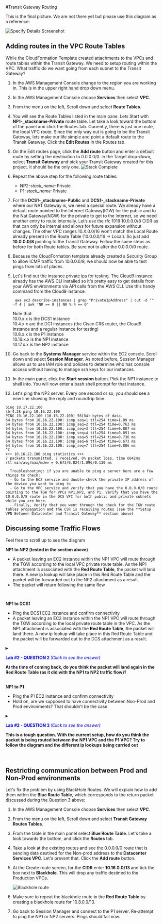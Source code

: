 #Transit Gateway Routing

This is the final picture. We are not there yet but please use this diagram as a reference:

![Specify Details Screenshot](../images/hybrid-routes-diagram.png)


## Adding routes in the VPC Route Tables

While the CloudFormation Template created attachments to the VPCs and route tables within the Transit Gateway. We need to setup routing within the VPC. What traffic do we want going from each subnet to the Transit Gateway?	

1. In the AWS Management Console change to the region you are working in. This is in the upper right hand drop down menu.

1. In the AWS Management Console choose **Services** then select **VPC**.

1. From the menu on the left, Scroll down and select **Route Tables**.

1. You will see the Route Tables listed in the main pane. Lets Start with **NP1-_stackname-Private** route table. Let take a look toward the bottom of the panel and click the Routes tab. Currently, there is just one route, the local VPC route. Since the only way out is going to be the Transit Gateway, lets make our life simple and point a default route to the Transit Gateway. Click the **Edit Routes** in the Routes tab.

1. On the Edit routes page, click the **Add route** button and enter a default route by setting the destination to 0.0.0.0/0. In the Target drop-down, select **Transit Gateway** and pick your Transit Gateway created for this project. It should be the only one. 
   ![Stack Complete](../images/vpc-defaultroute.png)

1. Repeat the above step for the following route tables:
   - NP2-_stack_name_-Private
   - P1-_stack_name_-Private

1. For the **DCS1-_stackname-Public** and **DCS1-_stackname-Private** where our NAT Gateway is, we need a special route. We already have a default route pointed to the Internet Gateway(IGW) for the public and to the Nat Gateway(NGW) for the private to get to the Internet, so we need another entry to route internally. Let’s use the rfc 1918 10.0.0.0/8 CIDR as that can only be internal and allows for future expansion without changes. The other VPC ranges 10.X.0.0/16 won’t match the Local Route already present in the Route Table (10.0.0.0/16 -> Local). So just add **10.0.0.0/8** pointing to the Transit Gateway. Follow the same steps as before for both Route tables. Be sure not to alter the 0.0.0.0/0 route.

1. Because the CloudFormation template already created a Security Group to allow ICMP traffic from 10.0.0.0/8, we should now be able to test pings from lots of places.

1. Let's find out the instance private ips for testing. The Cloud9 instance already has the AWS CLI installed so it's pretty easy to get details from your AWS environments via API calls from the AWS CLI. Use this handy command from the Cloud9 instance:

	```
	 aws ec2 describe-instances | grep "PrivateIpAddress" | cut -d '"' -f 4 | awk 'NR == 0 || NR % 4 == 0'
	```

	Note that: </br>
	10.0.x.x is the DCS1 instance </br>
	10.4.x.x are the DC1 instances (the Cisco CRS router, the Cloud9 instance and a regular instance for testing) </br>
	10.8.x.x is the P1 instance </br>
	10.16.x.x is the NP1 instance </br>
	10.17.x.x is the NP2 instance </br>

1. Go back to the **Systems Manager** service within the EC2 console. Scroll down and select **Session Manager**. As noted before, Session Manager allows us to use IAM role and policies to determine who has console access without having to manage ssh keys for our instances.

1. In the main pane, click the **Start session** button. Pick the NP1 instance to shell into. You will now enter a bash shell prompt for that instance.

1. Let's ping the NP2 server. Every one second or so, you should see a new line showing the reply and roundtrip time.

```
ping 10.17.22.100
sh-4.2$ ping 10.16.22.100
PING 10.16.22.100 (10.16.22.100) 56(84) bytes of data.
64 bytes from 10.16.22.100: icmp_seq=1 ttl=254 time=1.09 ms
64 bytes from 10.16.22.100: icmp_seq=2 ttl=254 time=0.763 ms
64 bytes from 10.16.22.100: icmp_seq=3 ttl=254 time=0.807 ms
64 bytes from 10.16.22.100: icmp_seq=4 ttl=254 time=0.891 ms
64 bytes from 10.16.22.100: icmp_seq=5 ttl=254 time=0.736 ms
64 bytes from 10.16.22.100: icmp_seq=6 ttl=254 time=0.673 ms
64 bytes from 10.16.22.100: icmp_seq=7 ttl=254 time=0.806 ms
^C
+++ 10.16.22.100 ping statistics +++
7 packets transmitted, 7 received, 0% packet loss, time 6042ms
rtt min/avg/max/mdev = 0.673/0.824/1.096/0.130 ms
```

      Troubleshooting: if you are unable to ping a server here are a few things to check:
      - Go to the EC2 service and double-check the private IP address of the device you want to ping to
      - Go to the VPC service and verify that you have the 0.0.0.0/0 route pointing to the TGW for VPCs NP1,NP2, and P1. Verify that you have the 10.0.0.0/8 route in the DCS VPC for both public and private subnets while you are here.
      - Finally, Verify that you went through the check for the TGW route tables propagation and the CSR is receiving routes (see the **Setup VPN Between Datacenter and Transit Gateway** section above)



## Discussing some Traffic Flows

Feel free to scroll up to see the diagram

**NP1 to NP2 (tested in the section above)**
- A packet leaving an EC2 instance within the NP1 VPC will route through the TGW according to the local VPC private route table. As the NP1 attachment is associated with the **Red Route Table**, the packet will land there. A new ip lookup will take place in this Red Route Table and the packet will be forwarded out to the NP2 attachment as a result.
- The packet will return following the same flow

</br>

**NP1 to DCS1**
- Ping the DCS1 EC2 instance and confirm connectivity
- A packet leaving an EC2 instance within the NP1 VPC will route through the TGW according to the local private route table in the VPC. As the NP1 attachment is associated with the **Red Route Table**, the packet will land there. A new ip lookup will take place in this Red Route Table and the packet will be forwarded out to the DCS attachment as a result.
<details>
 <summary><p style="color:blue"><b>Lab #2 - QUESTION 2 </b><i>(Click to see the answer)</i></p>
  <b>At the time of coming back, do you think the packet will land again in the Red Route Table (as it did with the NP1 to NP2 traffic flow)?</b></br>
  </summary><p>
  The answer is no.
  The return packet will leave the DCS instance and route through the TGW landing in the **Green Route Table**. A new ip lookup will take place and the packet will be forward to the NP1 VPC via the attachment. 
 </br>   
 </details>

</br>

**NP1 to P1**
- Ping the P1 EC2 instance and confirm connectivity
- Hold on, are we supposed to have connectivity between Non-Prod and Prod environments? That shouldn't be the case. 
<details>
 <summary><p style="color:blue"><b>Lab #2 - QUESTION 3 </b><i>(Click to see the answer)</i></p>
  <b>This is a tough question. With the current setup, how do you think the packet is being routed between the NP1 VPC and the P1 VPC? Try to follow the diagram and the different ip lookups being carried out</b></br>
  </summary><p>
	- A packet leaving an EC2 instance within the NP1 VPC will route through the TGW according to the local VPC private route table. As the NP1 attachment is associated with the <b>Red Route Table</b>, the packet will land there. A new ip lookup will take place in this Red Route Table and the packet will be forwarded following the default route to the DCS1 attachment as a result. </br> 
	- The packet lands in the DCS1 Attachment subnet, a new ip lookup takes place and the packet gets forwarded towards the NAT Gateway following the default route 0.0.0.0/0:

	![Lab2 - question 3](../images/lab2_question3a.png)

	- The NAT Gateway lives in the Public Subnet within the VPC so the packet lands there. A new ip lookup happens as this subnet is attached to a different route table. The routing entry pointing to 10.0.0.0/8 matches so the packet is routed back to the Transit Gateway:

	![Lab2 - question 3](../images/lab2_question3b.png)

	- Once in the Transit Gateway, the packet lands in the <b>Green Route Table</b>. This route table has a direct route to the P1 VPC so the packet gets forwarded to the P1 attachment as a result. </br> 
	- The return packet will follow the same magic, landing in 2 different tables in the Transit Gateway and crossing the DCS1 VPC.
 
 </details>

</br>
</br>



## Restricting communication between Prod and Non-Prod environments

Let's fix the problem by using BlackHole Routes. We will explain how to add them within the **Blue Route Table**, which corresponds to the return packet discussed during the Question 3 above:

1. In the AWS Management Console choose **Services** then select **VPC**.

1. From the menu on the left, Scroll down and select **Transit Gateway Routes Tables**.

1. From the table in the main panel select **Blue Route Table**. Let's take a look towards the bottom, and click the **Routes** tab.

1. Take a look at the existing routes and see the 0.0.0.0/0 route that is sending data destined for the Non-prod address to the **Datacenter Services VPC**. Let's prevent that. Click the **Add route** button.

1. At the Create route screen, for the **CIDR** enter **10.16.0.0/13** and tick the box next to **Blackhole**. This will drop any traffic destined to the Production VPCs. 

   ![Blackhole route](../images/tgw-blackholeroute.png)

1. Make sure to repeat the blackhole route in the **Red Route Table** by creating a blackhole route for 10.8.0.0/13.

1. Go back to Session Manager and connect to the P1 server. Re-attempt to ping the NP1 or NP2 servers. Pings should fail now.


